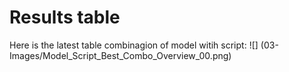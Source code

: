 # Results table

Here is the latest table combinagion of model witih script:
![] (03-Images/Model_Script_Best_Combo_Overview_00.png)
